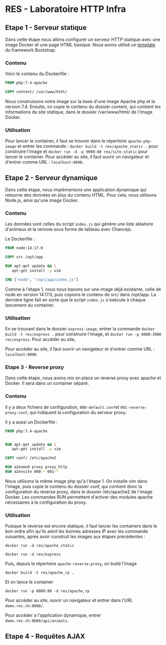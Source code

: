 # RES - Laboratoire HTTP Infra

## Etape 1 - Serveur statique

Dans cette étape nous allons configurer un serveur HTTP statique avec une image Docker et une page HTML basique. Nous avons utilisé un [template](https://startbootstrap.com/template/full-width-pics) du framework Bootstrap.

### Contenu

Voici le contenu du Dockerfile :

```dockerfile
FROM php:7.4-apache

COPY content/ /var/www/html/
```

Nous construisons notre image sur la base d'une image Apache php et la version 7.4. Ensuite, on copie le contenu du dossier content, qui contient les informations du site statique, dans le dossier /var/www/html/ de l'image Docker.

### Utilisation

Pour lancer le container, il faut se trouver dans le répertoire `apache-php-image` et entrer les commande : `docker build -t res/apache_static .` pour construire l'image et `docker run -d -p 9090:80 res/site-static` pour lancer le container. Pour accéder au site, il faut ouvrir un navigateur et d'entrer comme URL : `localhost:9090`.



## Etape 2 - Serveur dynamique

Dans cette étape, nous implémentons une application dynamique qui retourne des données en plus du contenu HTML. Pour cela, nous utilisons Node.js, ainsi qu'une image Docker. 

### Contenu

Les données sont celles du script `index.js` qui génère une liste aléatoire d'animaux et la renvoie sous forme de tableau avec Chancejs.

Le Dockerfile :

```dockerfile
FROM node:14.17.0

COPY src /opt/app

RUN apt-get update && \
   apt-get install -y vim

CMD ["node", "/opt/app/index.js"]
```

Comme à l'étape 1, nous nous basons sur une image déjà existante, celle de node en version 14.17.0, puis copions le contenu de src/ dans /opt/app. La dernière ligne fait en sorte que le script `index.js` s'exécute à chaque lancement du container.

### Utilisation

En se trouvant dans le dossier `express-image`, entrer la commande `docker build -t res/express .` pour construire l'image, et `docker run -p 8080:3000 res/express`. Pour accéder au site, 

Pour accéder au site, il faut ouvrir un navigateur et d'entrer comme URL : `localhost:9090`.



### Etape 3 - Reverse proxy

Dans cette étape, nous avons mis en place un reverse proxy avec apache et Docker. Il sera dans un container séparé.

### Contenu 

Il y a deux fichiers de configuration, `000-default.conf`et `001-reverse-proxy.conf`, qui indiquent la configuration du serveur proxy.

Il y a aussi un Dockerfile :

```dockerfile
FROM php:7.4-apache


RUN apt-get update && \
   apt-get install -y vim

COPY conf/ /etc/apache2

RUN a2enmod proxy proxy_http
RUN a2ensite 000-* 001-*
```

Nous utilisons la même image php qu'à l'étape 1. On installe vim dans l'image, puis copie le contenu du dossier conf, qui contient donc la configuration du reverse proxy, dans le dossier /etc/apache2 de l'image Docker. Les commandes RUN permettent d'activer des modules apache nécessaires à la configuration du proxy.

### Utilisation

Puisque le reverse est encore statique, il faut lancer les containers dans le bon ordre afin qu'ils aient les bonnes adresses IP avec les commande suivantes, après avoir construit les images aux étapes précédentes :

`docker run -d res/apache_static`

`docker run -d res/express`

Puis, depuis le répertoire `apache-reverse-proxy`, on build l'image 

`docker build -t res/apache_rp .`

Et on lance le container

`docker run -p 8080:80 -d res/apache_rp`

Pour accéder au site, ouvrir un navigateur et entrer dans l'URL `demo.res.ch:8080/`.

Pour accéder a l'application dynamique, entrer `demo.res.ch:8080/api/animals`. 



## Etape 4 - Requêtes AJAX

